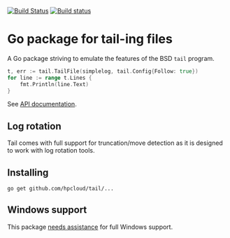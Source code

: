 [![Build Status](https://travis-ci.org/hpcloud/tail.svg)](https://travis-ci.org/hpcloud/tail)
[![Build status](https://ci.appveyor.com/api/projects/status/kohpsf3rvhjhrox6?svg=true)](https://ci.appveyor.com/project/HelionCloudFoundry/tail) 

# Go package for tail-ing files

A Go package striving to emulate the features of the BSD `tail` program. 

```Go
t, err := tail.TailFile(simplelog, tail.Config{Follow: true})
for line := range t.Lines {
    fmt.Println(line.Text)
}
```

See [API documentation](http://godoc.org/github.com/hpcloud/tail).

## Log rotation

Tail comes with full support for truncation/move detection as it is
designed to work with log rotation tools.

## Installing

    go get github.com/hpcloud/tail/...

## Windows support

This package [needs assistance](https://github.com/hpcloud/tail/labels/Windows) for full Windows support.
